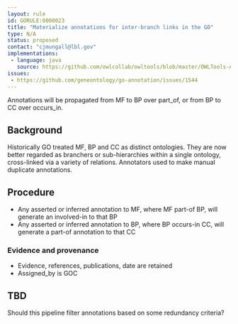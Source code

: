 ```yaml
---
layout: rule
id: GORULE:0000023
title: "Materialize annotations for inter-branch links in the GO"
type: N/A
status: proposed
contact: "cjmungall@lbl.gov"
implementations:
 - language: java
   source: https://github.com/owlcollab/owltools/blob/master/OWLTools-Annotation/src/main/java/owltools/gaf/inference/BasicAnnotationPropagator.java
issues:
 - https://github.com/geneontology/go-annotation/issues/1544
---
```


Annotations will be propagated from MF to BP over part_of, or from BP to CC over occurs_in.

## Background

Historically GO treated MF, BP and CC as distinct ontologies. They are now better regarded as branchers or sub-hierarchies within a single ontology, cross-linked via a variety of relations. Annotators used to make manual duplicate annotations.

## Procedure

 * Any asserted or inferred annotation to MF, where MF part-of BP, will generate an involved-in to that BP
 * Any asserted or inferred annotation to BP, where BP occurs-in CC, will generate a part-of annotation to that CC

### Evidence and provenance

 * Evidence, references, publications, date are retained
 * Assigned_by is GOC

## TBD

Should this pipeline filter annotations based on some redundancy criteria?
